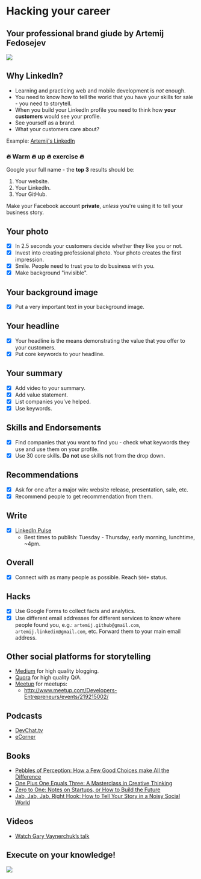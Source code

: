 # Hacking your career

## Your professional brand giude by Artemij Fedosejev

![](http://reactiongif.org/wp-content/uploads/GIF/2014/08/GIF-congrats-congratulations-good-job-nice-work-point-proud-success-you-GIF.gif)

## Why LinkedIn?

+ Learning and practicing web and mobile development is _not_ enough.
+ You need to know how to tell the world that you have your skills for sale - you need to storytell.
+ When you build your LinkedIn profile you need to think how __your customers__ would see your profile.
+ See yourself as a brand.
+ What your customers care about?

Example: [Artemij's LinkedIn](http://linkedin.com/in/artemij)

### :fire: Warm :fire: up :fire: exercise :fire:

Google your full name - the __top 3__ results should be:

1. Your website.
2. Your LinkedIn.
3. Your GitHub.

Make your Facebook account __private__, _unless_ you're using it to tell your business story.

## Your photo

- [x] In 2.5 seconds your customers decide whether they like you or not.
- [x] Invest into creating professional photo. Your photo creates the first impression.
- [x] Smile. People need to trust you to do business with you.
- [x] Make background "invisible".

## Your background image

- [x] Put a very important text in your background image.

## Your headline

- [x] Your headline is the means demonstrating the value that you offer to your customers.
- [x] Put core keywords to your headline.

## Your summary

- [x] Add video to your summary.
- [x] Add value statement.
- [x] List companies you’ve helped.
- [x] Use keywords.

## Skills and Endorsements

- [x] Find companies that you want to find you - check what keywords they use and use them on your profile.
- [x] Use 30 core skills. __Do not__ use skills not from the drop down.

## Recommendations

- [x] Ask for one after a major win: website release, presentation, sale, etc.
- [x] Recommend people to get recommendation from them.

## Write

- [x] [LinkedIn Pulse](https://www.linkedin.com/pulse/)
  + Best times to publish: Tuesday - Thursday, early morning, lunchtime, ~4pm.

## Overall

- [x] Connect with as many people as possible. Reach `500+` status.

## Hacks

- [x] Use Google Forms to collect facts and analytics.
- [x] Use different email addresses for different services to know where people found you, e.g.: `artemij.github@gmail.com`, `artemij.linkedin@gmail.com`, etc. Forward them to your main email address.

## Other social platforms for storytelling

+ [Medium](http://medium.com) for high quality blogging.
+ [Quora](http://quora.com) for high quality Q/A.
+ [Meetup](http://meetup.com) for meetups:
  + http://www.meetup.com/Developers-Entrepreneurs/events/219215002/

## Podcasts

+ [DevChat.tv](https://devchat.tv)
+ [eCorner](http://ecorner.stanford.edu/podcasts.html)

## Books

+ [Pebbles of Perception: How a Few Good Choices make All the Difference](http://www.amazon.co.uk/Pebbles-Perception-Good-Choices-Difference/dp/1502458578)
+ [One Plus One Equals Three: A Masterclass in Creative Thinking](http://www.amazon.co.uk/One-Plus-Equals-Three-Masterclass/dp/1447287037)
+ [Zero to One: Notes on Startups, or How to Build the Future](http://www.amazon.co.uk/Zero-One-Notes-Startups-Future/dp/0804139296)
+ [Jab, Jab, Jab, Right Hook: How to Tell Your Story in a Noisy Social World](http://www.amazon.co.uk/Jab-Right-Hook-Story-Social/dp/006227306X)

## Videos

+ [Watch Gary Vaynerchuk’s talk](https://www.youtube.com/watch?v=hSjNhtk-Yik)

## Execute on your knowledge!

![](https://33.media.tumblr.com/6a23d70d825a4127d16e9aae2db9b293/tumblr_mp4cpq85BR1rabumvo1_400.gif)
